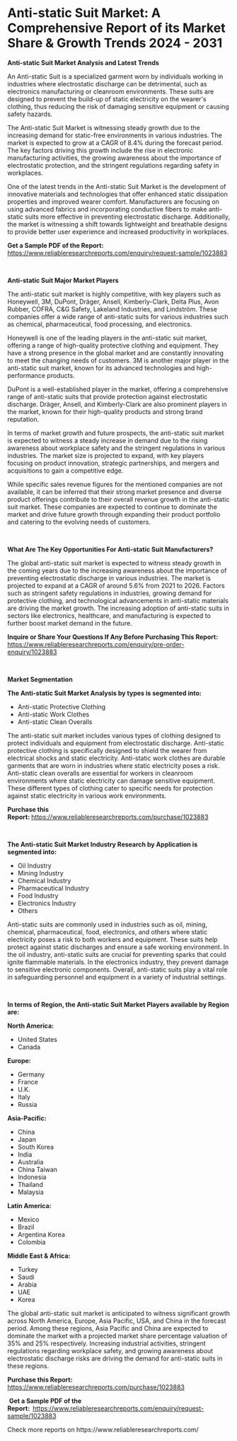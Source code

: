 <p><h1>Anti-static Suit Market: A Comprehensive Report of its Market Share & Growth Trends 2024 - 2031</h1></p><p><strong>Anti-static Suit Market Analysis and Latest Trends</strong></p>
<p><p>An Anti-static Suit is a specialized garment worn by individuals working in industries where electrostatic discharge can be detrimental, such as electronics manufacturing or cleanroom environments. These suits are designed to prevent the build-up of static electricity on the wearer's clothing, thus reducing the risk of damaging sensitive equipment or causing safety hazards.</p><p>The Anti-static Suit Market is witnessing steady growth due to the increasing demand for static-free environments in various industries. The market is expected to grow at a CAGR of 8.4% during the forecast period. The key factors driving this growth include the rise in electronic manufacturing activities, the growing awareness about the importance of electrostatic protection, and the stringent regulations regarding safety in workplaces.</p><p>One of the latest trends in the Anti-static Suit Market is the development of innovative materials and technologies that offer enhanced static dissipation properties and improved wearer comfort. Manufacturers are focusing on using advanced fabrics and incorporating conductive fibers to make anti-static suits more effective in preventing electrostatic discharge. Additionally, the market is witnessing a shift towards lightweight and breathable designs to provide better user experience and increased productivity in workplaces.</p></p>
<p><strong>Get a Sample PDF of the Report:&nbsp;</strong> <a href="https://www.reliableresearchreports.com/enquiry/request-sample/1023883">https://www.reliableresearchreports.com/enquiry/request-sample/1023883</a></p>
<p>&nbsp;</p>
<p><strong>Anti-static Suit Major Market Players</strong></p>
<p><p>The anti-static suit market is highly competitive, with key players such as Honeywell, 3M, DuPont, Dräger, Ansell, Kimberly-Clark, Delta Plus, Avon Rubber, COFRA, C&G Safety, Lakeland Industries, and Lindström. These companies offer a wide range of anti-static suits for various industries such as chemical, pharmaceutical, food processing, and electronics.</p><p>Honeywell is one of the leading players in the anti-static suit market, offering a range of high-quality protective clothing and equipment. They have a strong presence in the global market and are constantly innovating to meet the changing needs of customers. 3M is another major player in the anti-static suit market, known for its advanced technologies and high-performance products.</p><p>DuPont is a well-established player in the market, offering a comprehensive range of anti-static suits that provide protection against electrostatic discharge. Dräger, Ansell, and Kimberly-Clark are also prominent players in the market, known for their high-quality products and strong brand reputation.</p><p>In terms of market growth and future prospects, the anti-static suit market is expected to witness a steady increase in demand due to the rising awareness about workplace safety and the stringent regulations in various industries. The market size is projected to expand, with key players focusing on product innovation, strategic partnerships, and mergers and acquisitions to gain a competitive edge.</p><p>While specific sales revenue figures for the mentioned companies are not available, it can be inferred that their strong market presence and diverse product offerings contribute to their overall revenue growth in the anti-static suit market. These companies are expected to continue to dominate the market and drive future growth through expanding their product portfolio and catering to the evolving needs of customers.</p></p>
<p>&nbsp;</p>
<p><strong>What Are The Key Opportunities For Anti-static Suit Manufacturers?</strong></p>
<p><p>The global anti-static suit market is expected to witness steady growth in the coming years due to the increasing awareness about the importance of preventing electrostatic discharge in various industries. The market is projected to expand at a CAGR of around 5.6% from 2021 to 2026. Factors such as stringent safety regulations in industries, growing demand for protective clothing, and technological advancements in anti-static materials are driving the market growth. The increasing adoption of anti-static suits in sectors like electronics, healthcare, and manufacturing is expected to further boost market demand in the future.</p></p>
<p><strong>Inquire or Share Your Questions If Any Before Purchasing This Report:</strong> <a href="https://www.reliableresearchreports.com/enquiry/pre-order-enquiry/1023883">https://www.reliableresearchreports.com/enquiry/pre-order-enquiry/1023883</a></p>
<p>&nbsp;</p>
<p><strong>Market Segmentation</strong></p>
<p><strong>The Anti-static Suit Market Analysis by types is segmented into:</strong></p>
<p><ul><li>Anti-static Protective Clothing</li><li>Anti-static Work Clothes</li><li>Anti-static Clean Overalls</li></ul></p>
<p><p>The anti-static suit market includes various types of clothing designed to protect individuals and equipment from electrostatic discharge. Anti-static protective clothing is specifically designed to shield the wearer from electrical shocks and static electricity. Anti-static work clothes are durable garments that are worn in industries where static electricity poses a risk. Anti-static clean overalls are essential for workers in cleanroom environments where static electricity can damage sensitive equipment. These different types of clothing cater to specific needs for protection against static electricity in various work environments.</p></p>
<p><strong>Purchase this Report:&nbsp;</strong><a href="https://www.reliableresearchreports.com/purchase/1023883">https://www.reliableresearchreports.com/purchase/1023883</a></p>
<p>&nbsp;</p>
<p><strong>The Anti-static Suit Market Industry Research by Application is segmented into:</strong></p>
<p><ul><li>Oil Industry</li><li>Mining Industry</li><li>Chemical Industry</li><li>Pharmaceutical Industry</li><li>Food Industry</li><li>Electronics Industry</li><li>Others</li></ul></p>
<p><p>Anti-static suits are commonly used in industries such as oil, mining, chemical, pharmaceutical, food, electronics, and others where static electricity poses a risk to both workers and equipment. These suits help protect against static discharges and ensure a safe working environment. In the oil industry, anti-static suits are crucial for preventing sparks that could ignite flammable materials. In the electronics industry, they prevent damage to sensitive electronic components. Overall, anti-static suits play a vital role in safeguarding personnel and equipment in a variety of industrial settings.</p></p>
<p>&nbsp;</p>
<p><strong>In terms of Region, the Anti-static Suit Market Players available by Region are:</strong></p>
<p>
    <p> <strong> North America: </strong>
        <ul>
            <li>United States</li>
            <li>Canada</li>
        </ul>
        </p> 
    <p> <strong> Europe: </strong>
        <ul>
            <li>Germany</li>
            <li>France</li>
            <li>U.K.</li>
            <li>Italy</li>
            <li>Russia</li>
        </ul>
        </p> 
    <p> <strong> Asia-Pacific: </strong>
        <ul>
            <li>China</li>
            <li>Japan</li>
            <li>South Korea</li>
            <li>India</li>
            <li>Australia</li>
            <li>China Taiwan</li>
            <li>Indonesia</li>
            <li>Thailand</li>
            <li>Malaysia</li>
        </ul>
        </p> 
    <p> <strong> Latin America: </strong>
        <ul>
            <li>Mexico</li>
            <li>Brazil</li>
            <li>Argentina Korea</li>
            <li>Colombia</li>
        </ul>
        </p> 
    <p> <strong> Middle East & Africa: </strong>
        <ul>
            <li>Turkey</li>
            <li>Saudi</li>
            <li>Arabia</li>
            <li>UAE</li>
            <li>Korea</li>
        </ul>
    </p>
    </p>
<p><p>The global anti-static suit market is anticipated to witness significant growth across North America, Europe, Asia Pacific, USA, and China in the forecast period. Among these regions, Asia Pacific and China are expected to dominate the market with a projected market share percentage valuation of 35% and 25% respectively. Increasing industrial activities, stringent regulations regarding workplace safety, and growing awareness about electrostatic discharge risks are driving the demand for anti-static suits in these regions.</p></p>
<p><strong>Purchase this Report: </strong><a href="https://www.reliableresearchreports.com/purchase/1023883">https://www.reliableresearchreports.com/purchase/1023883</a></p>
<p>&nbsp;<strong>Get a Sample PDF of the Report:&nbsp;&nbsp;</strong><a href="https://www.reliableresearchreports.com/enquiry/request-sample/1023883">https://www.reliableresearchreports.com/enquiry/request-sample/1023883</a></p>
<p><strong></strong></p>
<p>Check more reports on https://www.reliableresearchreports.com/</p>